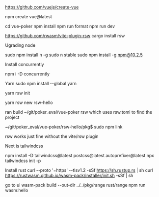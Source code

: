 https://github.com/vuejs/create-vue

npm create vue@latest

 cd vue-poker
  npm install
  npm run format
  npm run dev

https://github.com/rwasm/vite-plugin-rsw
  cargo install rsw

  Ugrading node

  sudo npm install n -g
  sudo n stable
  sudo npm install -g npm@10.2.5
 

 Install concurrently

 npm i -D concurrently

Yarn
 sudo npm install --global yarn


 yarn rsw init

 yarn rsw new rsw-hello


 ran build 
 ~/git/poker_eval/vue-poker
 rsw which uses rsw.toml to find the project

 ~/git/poker_eval/vue-poker/rsw-hello/pkg$ sudo npm link



rsw works just fine without the vite/rsw plugin

Next is tailwindcss

npm install -D tailwindcss@latest postcss@latest autoprefixer@latest
npx tailwindcss init -p




Install rust
curl --proto '=https' --tlsv1.2 -sSf https://sh.rustup.rs | sh
curl https://rustwasm.github.io/wasm-pack/installer/init.sh -sSf | sh


go to ui
wasm-pack build --out-dir ../../pkg/range rust/range
npm run wasm:hello